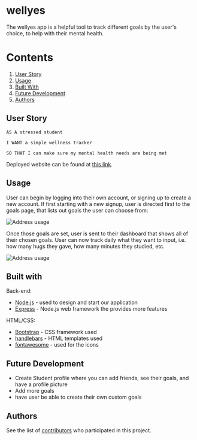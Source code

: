 # wellyes

The wellyes app is a helpful tool to track different goals by the user's choice, to help with their mental health.

# Contents
1. [User Story](#user-story)
2. [Usage](#usage)
3. [Built With](#built-with)
4. [Future Development](#future-development)
5. [Authors](#authors)

## User Story
```
AS A stressed student

I WANT a simple wellness tracker

SO THAT I can make sure my mental health needs are being met
```

Deployed website can be found at [this link]().

## Usage 
User can begin by logging into their own account, or signing up to create a new account. If first starting with a new signup, user is directed first to the goals page, that lists out goals the user can choose from:

![Address usage](./Assets/images/Readme_frontpage.PNG)

Once those goals are set, user is sent to their dashboard that shows all of their chosen goals. 
User can now track daily what they want to input, i.e. how many hugs they gave, how many minutes they studied, etc.

![Address usage](./Assets/images/Readme_frontpage.PNG)

## Built with

Back-end:
- [Node.js](https://nodejs.org/en/) - used to design and start our application
- [Express](https://expressjs.com/) - Node.js web framework the provides more features

HTML/CSS:
- [Bootstrap](https://getbootstrap.com/) - CSS framework used
- [handlebars](https://handlebarsjs.com/) - HTML templates used
- [fontawesome](https://fontawesome.com/) - used for the icons

## Future Development

- Create Student profile where you can add friends, see their goals, and have a profile picture
- Add more goals
- have user be able to create their own custom goals


## Authors
See the list of [contributors](https://github.com/jtcravey1991/the-a-team-project-2/graphs/contributors) who participated in this project.